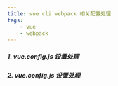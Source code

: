 ```yaml
---
title: vue cli webpack 相关配置处理
tags:
	- vue
	- webpack
---
```


##### 1. vue.config.js 设置处理
##### 2. vue.config.js 设置处理

   
    
